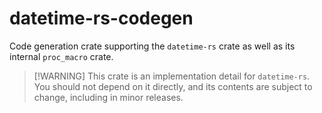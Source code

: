 # datetime-rs-codegen

Code generation crate supporting the `datetime-rs` crate as well as its internal `proc_macro`
crate.

> [!WARNING] This crate is an implementation detail for `datetime-rs`. You should not depend on it
> directly, and its contents are subject to change, including in minor releases.

